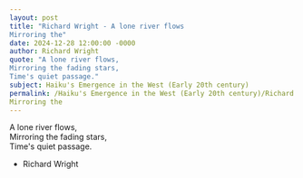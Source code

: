 ```yaml
---
layout: post
title: "Richard Wright - A lone river flows  
Mirroring the"
date: 2024-12-28 12:00:00 -0000
author: Richard Wright
quote: "A lone river flows,  
Mirroring the fading stars,  
Time's quiet passage."
subject: Haiku's Emergence in the West (Early 20th century)
permalink: /Haiku's Emergence in the West (Early 20th century)/Richard Wright/Richard Wright - A lone river flows  
Mirroring the
---
```


A lone river flows,  
Mirroring the fading stars,  
Time's quiet passage.

- Richard Wright
